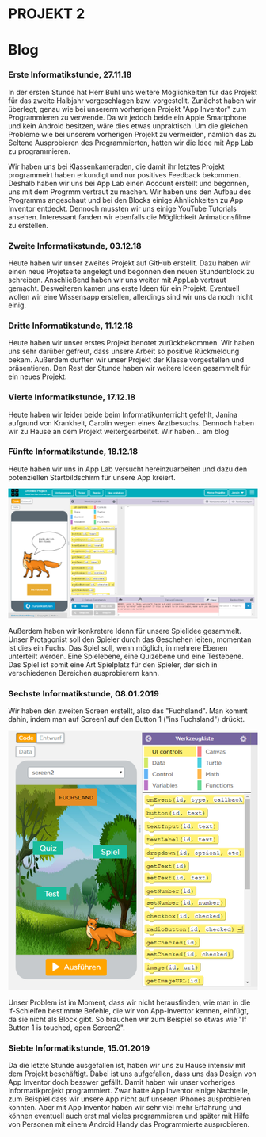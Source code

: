 # PROJEKT 2

# Blog

### Erste Informatikstunde, 27.11.18

In der ersten Stunde hat Herr Buhl uns weitere Möglichkeiten für das Projekt für das zweite Halbjahr vorgeschlagen bzw. vorgestellt. 
Zunächst haben wir überlegt, genau wie bei unsererm vorherigen Projekt "App Inventor" zum Programmieren zu verwende. Da wir jedoch beide ein Apple Smartphone und kein Android besitzen, wäre dies etwas unpraktisch. 
Um die gleichen Probleme wie bei unserem vorherigen Projekt zu vermeiden, nämlich das zu Seltene Ausprobieren des Programmierten, hatten wir die Idee mit App Lab zu programmieren.

Wir haben uns bei Klassenkameraden, die damit ihr letztes Projekt programmeirt haben erkundigt und nur positives Feedback bekommen. 
Deshalb haben wir uns bei App Lab einen Account erstellt und begonnen, uns mit dem Progrmm vertraut zu machen. 
Wir haben uns den Aufbau des Programms angeschaut und bei den Blocks einige Ähnlichkeiten zu App Inventor entdeckt. Dennoch mussten wir uns einige YouTube Tutorials ansehen. 
Interessant fanden wir ebenfalls die Möglichkeit Animationsfilme zu erstellen.


### Zweite Informatikstunde, 03.12.18

Heute haben wir unser zweites Projekt auf GitHub erstellt. Dazu haben wir einen neue Projetseite angelegt und begonnen den neuen Stundenblock zu schreiben.
Anschließend haben wir uns weiter mit AppLab vertraut gemacht. Desweiteren kamen uns erste Ideen für ein Projekt. Eventuell wollen wir eine Wissensapp erstellen, allerdings sind wir uns da noch nicht einig.



### Dritte Informatikstunde, 11.12.18

Heute haben wir unser erstes Projekt benotet zurückbekommen. Wir haben uns sehr darüber gefreut, dass unsere Arbeit so positive Rückmeldung bekam.
Außerdem durften wir unser Projekt der Klasse vorgestellen und präsentieren.
Den Rest der Stunde haben wir weitere Ideen gesammelt für ein neues Projekt. 

### Vierte Informatikstunde, 17.12.18

Heute haben wir leider beide beim Informatikunterricht gefehlt, Janina aufgrund von Krankheit, Carolin wegen eines Arztbesuchs. Dennoch haben wir zu Hause an dem Projekt weitergearbeitet. 
Wir haben... am blog

### Fünfte Informatikstunde, 18.12.18

Heute haben wir uns in App Lab versucht hereinzuarbeiten und dazu den potenziellen Startbildschirm für unsere App kreiert.


![bsp screenfuchs2](Bilder.exe/screenfuchs2.png)

Außerdem haben wir konkretere Idenn für unsere Spielidee gesammelt. 
Unser Protagonist soll den Spieler durch das Geschehen leiten, momentan ist dies ein Fuchs. 
Das Spiel soll, wenn möglich, in mehrere Ebenen unterteilt werden. Eine Spielebene, eine Quizebene und eine Testebene. Das Spiel ist somit eine Art Spielplatz für den Spieler, der sich in verschiedenen Bereichen ausprobierern kann. 



### Sechste Informatikstunde, 08.01.2019

Wir haben den zweiten Screen erstellt, also das "Fuchsland". Man kommt dahin, indem man auf Screen1 auf den Button 1 ("ins Fuchsland") drückt. 


![bsp screen2](Bilder.exe/screen2.png)


Unser Problem ist im Moment, dass wir nicht herausfinden, wie man in die if-Schleifen bestimmte Befehle, die wir von App-Inventor kennen, einfügt, da sie nicht als Block gibt. So brauchen wir zum Beispiel so etwas wie "If Button 1 is touched, open Screen2".


### Siebte Informatikstunde, 15.01.2019

Da die letzte Stunde ausgefallen ist, haben wir uns zu Hause intensiv mit dem Projekt beschäftigt. Dabei ist uns aufgefallen, dass uns das Design von App Inventor doch besswer gefällt. Damit haben wir unser vorheriges Informatikprojekt programmiert. 
Zwar hatte App Inventor einige Nachteile, zum Beispiel dass wir unsere App nicht auf unseren iPhones ausprobieren konnten.
Aber mit App Inventor haben wir sehr viel mehr Erfahrung und können eventuell auch erst mal vieles programmieren und später mit Hilfe von Personen mit einem Android Handy das Programmierte ausprobieren. 

